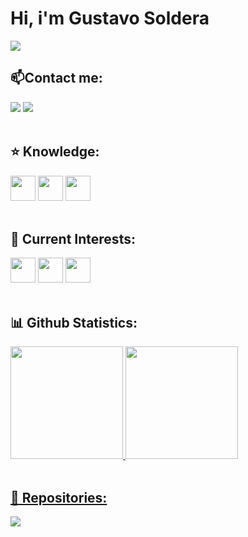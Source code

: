 <h1>Hi, i'm Gustavo Soldera</h1>
<a href="#" target="_blank"><img src="https://cdn.discordapp.com/attachments/1109870440945565726/1109898222190735381/header.png"/></a>
<h2>📫Contact me:</h2>
<div>
  <a href = "mailto:gustavo.soldera@gmail.com" target="_blank"><img src="https://img.shields.io/badge/Gmail-D14836?style=for-the-badge&logo=gmail&logoColor=white" target="_blank"></a>
  <a href="https://www.linkedin.com/in/g-soldera/" target="_blank"><img src="https://img.shields.io/badge/-LinkedIn-%230077B5?style=for-the-badge&logo=linkedin&logoColor=white" target="_blank"></a>   
</div>
<br>
<h2>⭐️ Knowledge:</h2>
<div>
 <img src="https://cdn.jsdelivr.net/gh/devicons/devicon/icons/html5/html5-original.svg" width="40" height="40" target="_blank"/> <img src="https://cdn.jsdelivr.net/gh/devicons/devicon/icons/css3/css3-original.svg" width="40" height="40" target="_blank"/> <img src="https://cdn.jsdelivr.net/gh/devicons/devicon/icons/javascript/javascript-original.svg" width="40" height="40" target="_blank"/> 
</div>
<br>
<h2>🌱 Current Interests:</h2>
<div>
 <img src="https://cdn.jsdelivr.net/gh/devicons/devicon/icons/react/react-original.svg" width="40" height="40" target="_blank"/> <img src="https://cdn.jsdelivr.net/gh/devicons/devicon/icons/nodejs/nodejs-original.svg" width="40" height="40" target="_blank"/> <img src="https://cdn.jsdelivr.net/gh/devicons/devicon/icons/bootstrap/bootstrap-original.svg" width="40" height="40" target="_blank"/> 
</div>
<br>
<h2>📊 Github Statistics:</h2>
<div>
  <a href="https://github.com/g-soldera">
  <img height="180em" src="https://github-readme-stats.vercel.app/api/top-langs/?username=g-soldera&layout=compact&langs_count=7&theme=dracula"/>
  <img height="180em" src="https://github-readme-stats.vercel.app/api?username=g-soldera&show_icons=true&theme=dracula&include_all_commits=true&count_private=true"/>
</div>
<br>
<h2>📑 Repositories:</h2>
<a href="https://github.com/g-soldera/social-linking" target="_blank"><img src="https://cdn.discordapp.com/attachments/1109870440945565726/1109898222517887057/sociallinkingHeader.png"/></a>
